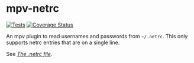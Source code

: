 # mpv-netrc

[![Tests](https://github.com/Tatsh/mpv-netrc/actions/workflows/test.yml/badge.svg)](https://github.com/Tatsh/mpv-netrc/actions/workflows/test.yml)
[![Coverage Status](https://coveralls.io/repos/github/Tatsh/mpv-netrc/badge.svg?branch=master)](https://coveralls.io/github/Tatsh/mpv-netrc?branch=master)

An mpv plugin to read usernames and passwords from `~/.netrc`. This only supports netrc entries that
are on a single line.

See _[The .netrc file](https://www.gnu.org/software/inetutils/manual/html_node/The-_002enetrc-file.html)_.
